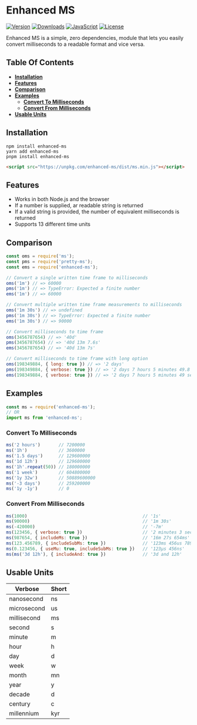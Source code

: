 # Enhanced MS

[![Version][version-image]][npm-url]
[![Downloads][downloads-image]][npm-url]
[![JavaScript][javascript-image]][github-url]
[![License][license-image]][license-url]

Enhanced MS is a simple, zero dependencies, module that lets you easily convert milliseconds to a readable format and vice versa.

## Table Of Contents

- [**Installation**](#installation)
- [**Features**](#features)
- [**Comparison**](#comparison)
- [**Examples**](#examples)
    - [**Convert To Milliseconds**](#convert-to-milliseconds)
    - [**Convert From Milliseconds**](#convert-from-milliseconds)
- [**Usable Units**](#usage-units)

## Installation

```sh-session
npm install enhanced-ms
yarn add enhanced-ms
pnpm install enhanced-ms
```

```html
<script src="https://unpkg.com/enhanced-ms/dist/ms.min.js"></script>
```

## Features

- Works in both Node.js and the browser
- If a number is supplied, ar readable string is returned
- If a valid string is provided, the number of equivalent milliseconds is returned
- Supports 13 different time units

## Comparison

```js
const oms = require('ms');
const pms = require('pretty-ms');
const ems = require('enhanced-ms');

// Convert a single written time frame to milliseconds
oms('1m') // => 60000
pms('1m') // => TypeError: Expected a finite number
ems('1m') // => 60000

// Convert multiple written time frame measurements to milliseconds
oms('1m 30s') // => undefined
pms('1m 30s') // => TypeError: Expected a finite number
ems('1m 30s') // => 90000

// Convert milliseconds to time frame
oms(3456787654) // => '40d'
pms(3456787654) // => '40d 13m 7.6s'
ems(3456787654) // => '40d 13m 7s'

// Convert milliseconds to time frame with long option
oms(198349884, { long: true }) // => '2 days'
pms(198349884, { verbose: true }) // => '2 days 7 hours 5 minutes 49.8 seconds'
ems(198349884, { verbose: true }) // => '2 days 7 hours 5 minutes 49 seconds'
```

## Examples

```js
const ms = require('enhanced-ms');
// OR
import ms from 'enhanced-ms';
```

### Convert To Milliseconds

```js
ms('2 hours')       // 7200000
ms('1h')            // 3600000
ms('1.5 days')      // 129600000
ms('1d 12h')        // 129600000
ms('1h'.repeat(50)) // 180000000
ms('1 week')        // 604800000
ms('1y 32w')        // 50889600000
ms('-3 days')       // 259200000
ms('1y -1y')        // 0
```

### Convert From Milliseconds

```js
ms(1000)                                            // '1s'
ms(90000)                                           // '1m 30s'
ms(-420000)                                         // '-7m'
ms(123456, { verbose: true })                       // '2 minutes 3 seconds'
ms(987654, { includeMs: true })                     // '16m 27s 654ms'
ms(123.456789, { includeSubMs: true })              // '123ms 456us 789ns'
ms(0.123456, { useMu: true, includeSubMs: true })   // '123μs 456ns'
ms(ms('3d 12h'), { includeAnd: true })              // '3d and 12h'
```

## Usable Units

| Verbose     | Short |
|-------------|-------|
| nanosecond  | ns    |
| microsecond | us    |
| millisecond | ms    |
| second      | s     |
| minute      | m     |
| hour        | h     |
| day         | d     |
| week        | w     |
| month       | mn    |
| year        | y     |
| decade      | d     |
| century     | c     |
| millennium  | kyr   |

[version-image]: https://img.shields.io/github/package-json/v/apteryxxyz/enhanced-ms?logo=npm
[downloads-image]: https://img.shields.io/npm/dt/enhanced-ms?logo=npm
[javascript-image]: https://img.shields.io/github/languages/top/apteryxxyz/enhanced-ms?logo=github
[license-image]: https://img.shields.io/npm/l/enhanced-ms?logo=github

[npm-url]: https://npmjs.com/package/enhanced-ms
[license-url]: https://github.com/apteryxxyz/enhanced-ms/blob/master/LICENSE
[github-url]: https://github.com/apteryxxyz/enhanced-ms/
